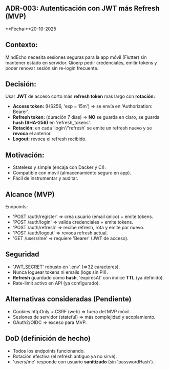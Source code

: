 ## ADR-003: Autenticación con JWT más Refresh (MVP)
**Fecha:**20-10-2025

## Contexto:
MindEcho necesita sesiones seguras para la app móvil (Flutter) sin mantener estado en servidor. Qioerp pedir credenciales, emitir tokens y poder renovar sesión sin re-login frecuente.

## Decisión:
Usar **JWT** de acceso corto más **refresh token** mas largo con **rotación:**
- **Access token:** (HS256, 'exp = 15m') => se envía en 'Authorization: Bearer'.
- **Refresh token:** (duración 7 días) => **NO** se guarda en claro, se guarda **hash (SHA-256)** en 'refresh_tokens'.
- **Rotación:** en cada 'login'/'refresh' se emite un refresh nuevo y se **revoca** el anterior.
- **Logout:** revoca el refresh recibido.

## Motivación:
- Stateless y simple (encaja con Dacker y CI).
- Compatible con móvil (almacenamiento seguro en app).
- Fácil de instrumentar y auditar.

## Alcance (MVP)
Endpoints:
- 'POST /auth/register' => crea usuario (email único) + emite tokens.
- 'POST /auth/login' => valida credenciales + emite tokens.
- 'POST /auth/refresh' => recibe refresh, rota y emite par nuevo.
- 'POST /auth/logout' => revoca refresh actual.
- 'GET /users/me' => requiere 'Bearer' (JWT de acceso).

## Seguridad
- 'JWT_SECRET' robusto en '.env' (=>32 caracteres).  
- Nunca loguear tokens ni emails (logs sin PII).
- **Refresh** guardado como **hash**, 'expiresAt' con índice **TTL** (ya definido).
- Rate-limit activo en API (ya configurado).

## Alternativas consideradas (Pendiente)
- Cookies httpOnly + CSRF (web) => fuera del MVP móvil.
- Sesiones de servidor (stateful) => más complejidad y acoplamiento.
- OAuth2/OIDC => exceso para MVP.

## DoD (definición de hecho)
- Todos los endpoints funcionando.
- Rotación efectiva (el refresh antiguo ya no sirve).
- 'users/me' responde con usuario **sanitizado** (sin 'passwordHash').
